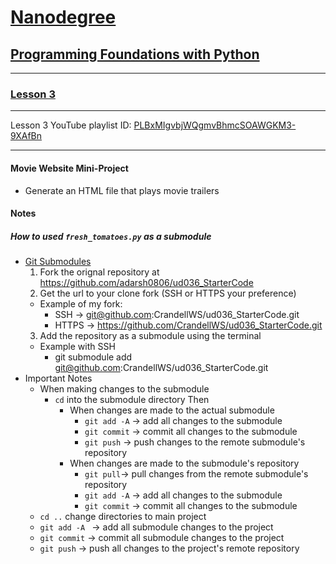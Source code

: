 # [Nanodegree](https://www.udacity.com/nanodegree)

## [Programming Foundations with Python](https://www.udacity.com/course/ud036)
---
### [Lesson 3](https://www.udacity.com/course/viewer#!/c-ud036/l-997889780)
---

 Lesson 3 YouTube playlist ID: [PLBxMIgvbjWQgmvBhmcSOAWGKM3-9XAfBn](https://www.youtube.com/playlist?list=PLBxMIgvbjWQgmvBhmcSOAWGKM3-9XAfBn)

___

#### Movie Website Mini-Project

  - Generate an HTML file that plays movie trailers
  
#### Notes

##### How to used `fresh_tomatoes.py` as a submodule
 - [Git Submodules](https://git-scm.com/docs/git-submodule)
    1. Fork the orignal repository at https://github.com/adarsh0806/ud036_StarterCode
    2. Get the url to your clone fork (SSH or HTTPS your preference)
      - Example of my fork:
        - SSH -> git@github.com:CrandellWS/ud036_StarterCode.git
        - HTTPS -> https://github.com/CrandellWS/ud036_StarterCode.git
    3. Add the repository as a submodule using the terminal
      - Example with SSH
        - git submodule add git@github.com:CrandellWS/ud036_StarterCode.git
  - Important Notes
    - When making changes to the submodule
      - `cd` into the submodule directory Then
        - When changes are made to the actual submodule
          - `git add -A` -> add all changes to the submodule
          - `git commit` -> commit all changes to the submodule
          - `git push` -> push changes to the remote submodule's repository
        - When changes are made to the submodule's repository 
          - `git pull`-> pull changes from the remote submodule's repository
          - `git add -A` -> add all changes to the submodule
          - `git commit` -> commit all changes to the submodule
    - `cd ..` change directories to main project
    - `git add -A ` -> add all submodule changes to the project
    - `git commit` -> commit all submodule changes to the project
    - `git push` -> push all changes to the project's remote repository
